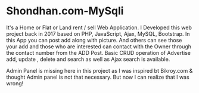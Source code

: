# Shondhan.com-MySqli
It's a Home or Flat or Land rent / sell  Web Application. I Developed this web project back in 2017 based on  PHP, JavaScript, Ajax, MySQL, Bootstrap. In this App you can post add along with picture. And others can see those your add and those who are interested can contact with the Owner through the contact number from the ADD Post. Basic CRUD operation of Advertise add, update , delete and search as well as Ajax search is available.

Admin Panel is missing here in this project as I was inspired bt Bikroy.com & thought Admin panel is not that necessary. But now I can realize that I was wrong!
